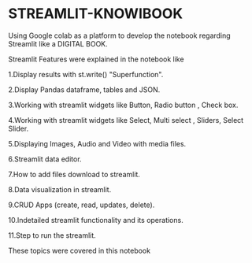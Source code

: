 # STREAMLIT-KNOWIBOOK
Using Google colab as a platform to develop the notebook regarding Streamlit like a DIGITAL BOOK.

Streamlit Features were explained in the notebook like

1.Display results with st.write() "Superfunction".

2.Display Pandas dataframe, tables and JSON.

3.Working with streamlit widgets like Button, Radio button , Check box.

4.Working with streamlit widgets like Select, Multi select , Sliders, Select Slider.

5.Displaying Images, Audio and Video with media files.

6.Streamlit data editor.

7.How to add files download to streamlit.

8.Data visualization in streamlit.

9.CRUD Apps (create, read, updates, delete).

10.Indetailed streamlit functionality and its operations.

11.Step to run the streamlit.

These topics were covered in this notebook
